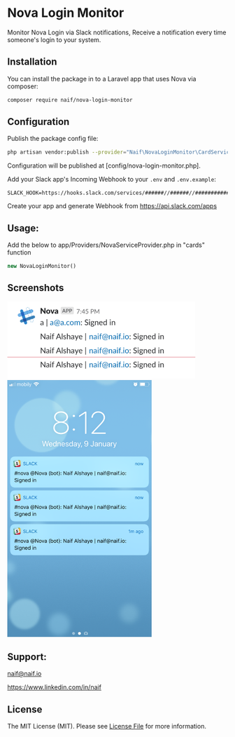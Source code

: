 # Nova Login Monitor

Monitor Nova Login via Slack notifications, Receive a notification every time someone's login to your system.

## Installation

You can install the package in to a Laravel app that uses Nova via composer:

```bash
composer require naif/nova-login-monitor
```
## Configuration
Publish the package config file:
```bash
php artisan vendor:publish --provider="Naif\NovaLoginMonitor\CardServiceProvider"
```

Configuration will be published at [config/nova-login-monitor.php].


Add your Slack app's Incoming Webhook to your `.env` and `.env.example`:

```
SLACK_HOOK=https://hooks.slack.com/services/######//######//###########
```

Create your app and generate Webhook from https://api.slack.com/apps

## Usage:
Add the below to app/Providers/NovaServiceProvider.php in "cards" function

```php
new NovaLoginMonitor()
```

## Screenshots

<img src="https://github.com/naifalshaye/Nova-Login-Monitor/blob/master/screenshots/web.png" width="430">
<img src="https://github.com/naifalshaye/Nova-Login-Monitor/blob/master/screenshots/iphone.png" width="330">

## Support:
naif@naif.io

https://www.linkedin.com/in/naif

## License

The MIT License (MIT). Please see [License File](LICENSE.md) for more information.
